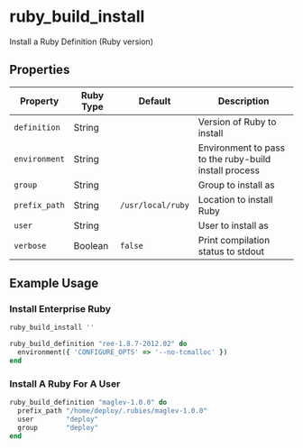 # ruby_build_install

Install a Ruby Definition (Ruby version)

## Properties

| Property      | Ruby Type | Default           | Description                                           |
| ------------- | --------- | ----------------- | ----------------------------------------------------- |
| `definition`  | String    |                   | Version of Ruby to install                            |
| `environment` | String    |                   | Environment to pass to the ruby-build install process |
| `group`       | String    |                   | Group to install as                                   |
| `prefix_path` | String    | `/usr/local/ruby` | Location to install Ruby                              |
| `user`        | String    |                   | User to install as                                    |
| `verbose`     | Boolean   | `false`           | Print compilation status to stdout                    |

## Example Usage

### Install Enterprise Ruby

```ruby
ruby_build_install ''

ruby_build_definition "ree-1.8.7-2012.02" do
  environment({ 'CONFIGURE_OPTS' => '--no-tcmalloc' })
end
```

### Install A Ruby For A User

```ruby
ruby_build_definition "maglev-1.0.0" do
  prefix_path "/home/deploy/.rubies/maglev-1.0.0"
  user        "deploy"
  group       "deploy"
end
```

